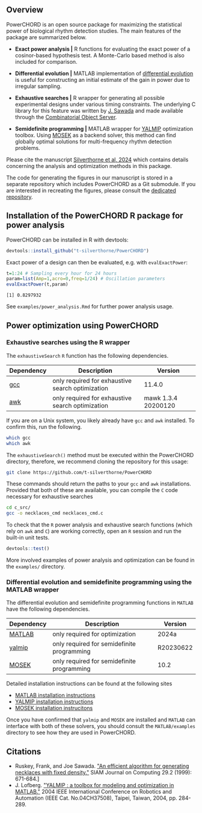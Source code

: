 ## Overview
PowerCHORD is an open source package for maximizing the statistical power of biological rhythm detection studies. The main features of the package are summarized below.

* **Exact power analysis |**
R functions for evaluating the exact power of a cosinor-based hypothesis test. A Monte-Carlo based method is also included for comparison.

* **Differential evolution |**
MATLAB implementation of [differential evolution](https://en.wikipedia.org/wiki/Differential_evolution) is useful for constructing an initial estimate of the gain in power due to irregular sampling.

* **Exhaustive searches |**
R wrapper for generating all possible experimental designs under various timing constraints. The underlying C library for this feature was written by [J. Sawada](https://www.socs.uoguelph.ca/~sawada/) and made available through the [Combinatorial Object Server](http://combos.org/index). 

* **Semidefinite programming |**
MATLAB wrapper for [YALMIP](https://yalmip.github.io) optimization toolbox. Using [MOSEK](https://www.mosek.com) as a backend solver, this method can find globally optimal solutions for multi-frequency rhythm detection problems.

Please cite the manuscript [Silverthorne et al, 2024](https://www.biorxiv.org/content/10.1101/2024.05.19.594858v1.abstract) which contains details concerning the analysis and optimization methods in this package.

The code for generating the figures in our manuscript is stored in a separate repository which includes PowerCHORD as a Git submodule. If you are interested in recreating the figures, please consult the [dedicated repository](https://github.com/t-silverthorne/PowerCHORDFigures).

## Installation of the PowerCHORD R package for power analysis

PowerCHORD can be installed in R with devtools:

```r
devtools::install_github("t-silverthorne/PowerCHORD")
```

Exact power of a design can then be evaluated, e.g. with `evalExactPower`:

```r
t=1:24 # Sampling every hour for 24 hours
param=list(Amp=1,acro=0,freq=1/24) # Oscillation parameters
evalExactPower(t,param)
```

```
[1] 0.8297932
```

See `examples/power_analysis.Rmd` for further power analysis usage.

## Power optimization using PowerCHORD

### Exhaustive searches using the R wrapper

The `exhaustiveSearch` `R` function has the following dependencies. 

|**Dependency**|**Description**|**Version**|
| --- | --- | --- |
|[gcc](https://gcc.gnu.org)| only required for exhaustive search optimization | 11.4.0 |
|[awk](https://invisible-island.net/mawk/) | only required for exhaustive search optimization | mawk 1.3.4 20200120|

If you are on a Unix system, you likely already have `gcc` and `awk` installed. To confirm this, run the following.
```bash
which gcc
which awk
```

The `exhaustiveSearch()` method must be executed within the PowerCHORD directory, 
therefore, we recommend cloning the repository for this usage:

```bash
git clone https://github.com/t-silverthorne/PowerCHORD
```

These commands should return the paths to your `gcc` and `awk` installations.  Provided that both of these are available, you can compile the `C` code necessary for exhaustive searches
```bash
cd c_src/
gcc -o necklaces_cmd necklaces_cmd.c
```

To check that the `R` power analysis and exhaustive search functions (which rely on `awk` and `C`) are working correctly, open an `R` session and run the built-in unit tests.

```r
devtools::test()
```

More involved examples of power analysis and optimization can be found in the `examples/`  directory.

### Differential evolution and semidefinite programming using the MATLAB wrapper 

The differential evolution and semidefinite programming functions in `MATLAB` have the following dependencies. 

|**Dependency**|**Description**|**Version**|
| --- | --- | --- |
|[MATLAB](https://www.mathworks.com/products/matlab.html)| only required for optimization | 2024a|
|[yalmip](https://yalmip.github.io)| only required for semidefinite programming| R20230622 |
|[MOSEK](https://www.mosek.com)| only required for semidefinite programming |10.2|

Detailed installation instructions can be found at the following sites

* [MATLAB installation instructions](https://www.mathworks.com/?s_tid=gn_logo)
* [YALMIP installation instructions](https://yalmip.github.io/tutorial/installation/)
* [MOSEK installation instrucitons](https://docs.mosek.com/latest/install/installation.html)

Once you have confirmed that `yalmip` and `MOSEK` are installed and `MATLAB` can interface with both of these solvers, you should consult the `MATLAB/examples` directory to see how they are used in PowerCHORD. 


## Citations

* Ruskey, Frank, and Joe Sawada. ["An efficient algorithm for generating necklaces with fixed density."](https://epubs.siam.org/doi/abs/10.1137/S0097539798344112?casa_token=ko7rRR507vUAAAAA:4UT-zE9qX7b_AWCKkDg6bWwEgTnBCZ_83JEda2rdePbMXZQ_S7EnNl1y0iWfvNO22iBb9qMFg4oG) SIAM Journal on Computing 29.2 (1999): 671-684.]
* J. Lofberg. ["YALMIP : a toolbox for modeling and optimization in MATLAB."](https://ieeexplore.ieee.org/document/1393890) 2004 IEEE International Conference on Robotics and Automation (IEEE Cat. No.04CH37508), Taipei, Taiwan, 2004, pp. 284-289.

